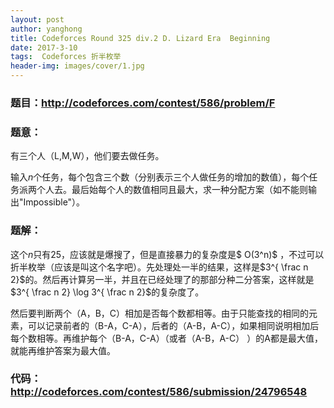 ```yaml
---
layout: post
author: yanghong
title: Codeforces Round 325 div.2 D. Lizard Era  Beginning
date: 2017-3-10
tags:  Codeforces 折半枚举
header-img: images/cover/1.jpg
---
```

### 题目：http://codeforces.com/contest/586/problem/F

### 题意：

有三个人（L,M,W），他们要去做任务。

输入$n$个任务，每个包含三个数（分别表示三个人做任务的增加的数值），每个任务派两个人去。最后始每个人的数值相同且最大，求一种分配方案（如不能则输出"Impossible"）。

<!--more-->

### 题解：

这个$n$只有25，应该就是爆搜了，但是直接暴力的复杂度是$ O(3^n)$ ，不过可以折半枚举（应该是叫这个名字吧）。先处理处一半的结果，这样是$3^{ \frac n 2}$的。然后再计算另一半，并且在已经处理了的那部分种二分答案，这样就是$3^{ \frac n 2} \log 3^{ \frac n 2}$的复杂度了。

然后要判断两个（A，B，C）相加是否每个数都相等。由于只能查找的相同的元素，可以记录前者的（B-A，C-A），后者的（A-B，A-C），如果相同说明相加后每个数相等。再维护每个（B-A，C-A）（或者（A-B，A-C） ）的A都是最大值，就能再维护答案为最大值。

### 代码：http://codeforces.com/contest/586/submission/24796548